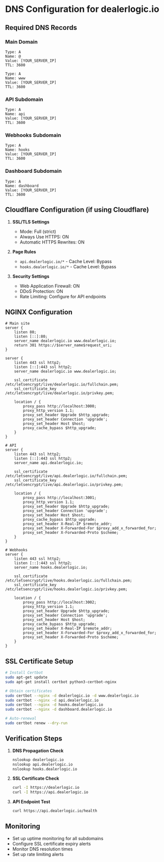 # DNS Configuration for dealerlogic.io

## Required DNS Records

### Main Domain
```
Type: A
Name: @
Value: [YOUR_SERVER_IP]
TTL: 3600
```

```
Type: A
Name: www
Value: [YOUR_SERVER_IP]
TTL: 3600
```

### API Subdomain
```
Type: A
Name: api
Value: [YOUR_SERVER_IP]
TTL: 3600
```

### Webhooks Subdomain
```
Type: A
Name: hooks
Value: [YOUR_SERVER_IP]
TTL: 3600
```

### Dashboard Subdomain
```
Type: A
Name: dashboard
Value: [YOUR_SERVER_IP]
TTL: 3600
```

## Cloudflare Configuration (if using Cloudflare)

1. **SSL/TLS Settings**
   - Mode: Full (strict)
   - Always Use HTTPS: ON
   - Automatic HTTPS Rewrites: ON

2. **Page Rules**
   - `api.dealerlogic.io/*` - Cache Level: Bypass
   - `hooks.dealerlogic.io/*` - Cache Level: Bypass

3. **Security Settings**
   - Web Application Firewall: ON
   - DDoS Protection: ON
   - Rate Limiting: Configure for API endpoints

## NGINX Configuration

```nginx
# Main site
server {
    listen 80;
    listen [::]:80;
    server_name dealerlogic.io www.dealerlogic.io;
    return 301 https://$server_name$request_uri;
}

server {
    listen 443 ssl http2;
    listen [::]:443 ssl http2;
    server_name dealerlogic.io www.dealerlogic.io;
    
    ssl_certificate /etc/letsencrypt/live/dealerlogic.io/fullchain.pem;
    ssl_certificate_key /etc/letsencrypt/live/dealerlogic.io/privkey.pem;
    
    location / {
        proxy_pass http://localhost:3000;
        proxy_http_version 1.1;
        proxy_set_header Upgrade $http_upgrade;
        proxy_set_header Connection 'upgrade';
        proxy_set_header Host $host;
        proxy_cache_bypass $http_upgrade;
    }
}

# API
server {
    listen 443 ssl http2;
    listen [::]:443 ssl http2;
    server_name api.dealerlogic.io;
    
    ssl_certificate /etc/letsencrypt/live/api.dealerlogic.io/fullchain.pem;
    ssl_certificate_key /etc/letsencrypt/live/api.dealerlogic.io/privkey.pem;
    
    location / {
        proxy_pass http://localhost:3001;
        proxy_http_version 1.1;
        proxy_set_header Upgrade $http_upgrade;
        proxy_set_header Connection 'upgrade';
        proxy_set_header Host $host;
        proxy_cache_bypass $http_upgrade;
        proxy_set_header X-Real-IP $remote_addr;
        proxy_set_header X-Forwarded-For $proxy_add_x_forwarded_for;
        proxy_set_header X-Forwarded-Proto $scheme;
    }
}

# Webhooks
server {
    listen 443 ssl http2;
    listen [::]:443 ssl http2;
    server_name hooks.dealerlogic.io;
    
    ssl_certificate /etc/letsencrypt/live/hooks.dealerlogic.io/fullchain.pem;
    ssl_certificate_key /etc/letsencrypt/live/hooks.dealerlogic.io/privkey.pem;
    
    location / {
        proxy_pass http://localhost:3002;
        proxy_http_version 1.1;
        proxy_set_header Upgrade $http_upgrade;
        proxy_set_header Connection 'upgrade';
        proxy_set_header Host $host;
        proxy_cache_bypass $http_upgrade;
        proxy_set_header X-Real-IP $remote_addr;
        proxy_set_header X-Forwarded-For $proxy_add_x_forwarded_for;
        proxy_set_header X-Forwarded-Proto $scheme;
    }
}
```

## SSL Certificate Setup

```bash
# Install Certbot
sudo apt-get update
sudo apt-get install certbot python3-certbot-nginx

# Obtain certificates
sudo certbot --nginx -d dealerlogic.io -d www.dealerlogic.io
sudo certbot --nginx -d api.dealerlogic.io
sudo certbot --nginx -d hooks.dealerlogic.io
sudo certbot --nginx -d dashboard.dealerlogic.io

# Auto-renewal
sudo certbot renew --dry-run
```

## Verification Steps

1. **DNS Propagation Check**
   ```bash
   nslookup dealerlogic.io
   nslookup api.dealerlogic.io
   nslookup hooks.dealerlogic.io
   ```

2. **SSL Certificate Check**
   ```bash
   curl -I https://dealerlogic.io
   curl -I https://api.dealerlogic.io
   ```

3. **API Endpoint Test**
   ```bash
   curl https://api.dealerlogic.io/health
   ```

## Monitoring

- Set up uptime monitoring for all subdomains
- Configure SSL certificate expiry alerts
- Monitor DNS resolution times
- Set up rate limiting alerts